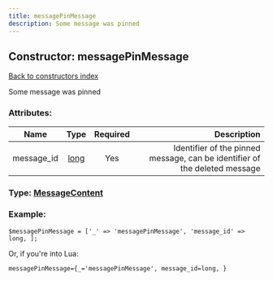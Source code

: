 ```yaml
---
title: messagePinMessage
description: Some message was pinned
---
```

## Constructor: messagePinMessage  
[Back to constructors index](index.md)



Some message was pinned

### Attributes:

| Name     |    Type       | Required | Description |
|----------|:-------------:|:--------:|------------:|
|message\_id|[long](../types/long.md) | Yes|Identifier of the pinned message, can be identifier of the deleted message|



### Type: [MessageContent](../types/MessageContent.md)


### Example:

```
$messagePinMessage = ['_' => 'messagePinMessage', 'message_id' => long, ];
```  

Or, if you're into Lua:  


```
messagePinMessage={_='messagePinMessage', message_id=long, }

```



